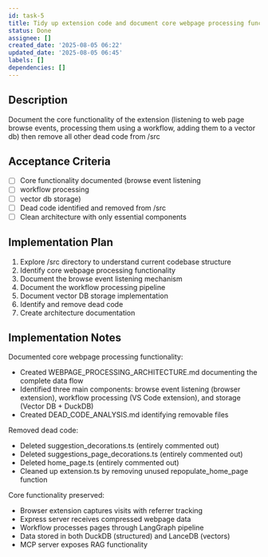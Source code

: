 ```yaml
---
id: task-5
title: Tidy up extension code and document core webpage processing functionality
status: Done
assignee: []
created_date: '2025-08-05 06:22'
updated_date: '2025-08-05 06:45'
labels: []
dependencies: []
---
```


## Description

Document the core functionality of the extension (listening to web page browse events, processing them using a workflow, adding them to a vector db) then remove all other dead code from /src

## Acceptance Criteria

- [ ] Core functionality documented (browse event listening
- [ ] workflow processing
- [ ] vector db storage)
- [ ] Dead code identified and removed from /src
- [ ] Clean architecture with only essential components

## Implementation Plan

1. Explore /src directory to understand current codebase structure
2. Identify core webpage processing functionality
3. Document the browse event listening mechanism
4. Document the workflow processing pipeline
5. Document vector DB storage implementation
6. Identify and remove dead code
7. Create architecture documentation

## Implementation Notes

Documented core webpage processing functionality:

- Created WEBPAGE_PROCESSING_ARCHITECTURE.md documenting the complete data flow
- Identified three main components: browse event listening (browser extension), workflow processing (VS Code extension), and storage (Vector DB + DuckDB)
- Created DEAD_CODE_ANALYSIS.md identifying removable files

Removed dead code:

- Deleted suggestion_decorations.ts (entirely commented out)
- Deleted suggestions_page_decorations.ts (entirely commented out)  
- Deleted home_page.ts (entirely commented out)
- Cleaned up extension.ts by removing unused repopulate_home_page function

Core functionality preserved:

- Browser extension captures visits with referrer tracking
- Express server receives compressed webpage data
- Workflow processes pages through LangGraph pipeline
- Data stored in both DuckDB (structured) and LanceDB (vectors)
- MCP server exposes RAG functionality
